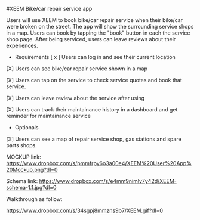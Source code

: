 #XEEM
Bike/car repair service app

Users will use XEEM to book bike/car repair service when their bike/car were broken on the street. The app will show the surrounding service shops in a map. Users can book by tapping the "book" button in each the service shop page. After being serviced, users can leave reviews about their experiences.

* Requirements
[ x ] Users can log in and see their current location

[X] Users can see bike/car repair service shown in a map

[X] Users can tap on the service to check service quotes and book that service.

[X] Users can leave review about the service after using 

[X] Users can track their maintainance history in a dashboard and get reminder for maintainance service


* Optionals

[X] Users can see a map of repair service shop, gas stations and spare parts shops.

MOCKUP link: https://www.dropbox.com/s/pmmfrpy6o3a00e4/XEEM%20User%20App%20Mockup.png?dl=0

Schema link: https://www.dropbox.com/s/e4mm9nimlv7y42d/XEEM-schema-1.1.jpg?dl=0

Walkthrough as follow:

https://www.dropbox.com/s/34sgpj8mmzns9b7/XEEM.gif?dl=0


